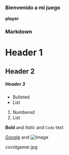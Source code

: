 ### Bienvenido a mi juego 

**player**


### Markdown



# Header 1
## Header 2
##### Header 3

- Bulleted
- List

1. Numbered
2. List

**Bold** and _Italic_ and `Code` text

[Google](www.google.com) and ![Image](https://cdn131.picsart.com/312394933049211.png?type=webp&to=min&r=640)


covidgamer.jpg









